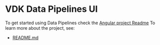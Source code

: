# VDK Data Pipelines UI

To get started using Data Pipelines check the [Angular project Readme](projects/gui/README.md)
To learn more about the project, see:
- [README.md](/specs/vep-1507-vdk-operations-ui/README.md)
